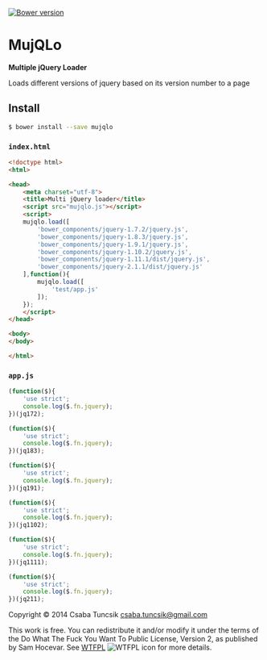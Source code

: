 [![Bower version](https://badge.fury.io/bo/mujqlo.svg)](http://badge.fury.io/bo/mujqlo)

MujQLo
======

**Multiple jQuery Loader**

Loads different versions of jquery based on its version number to a page

## Install

```sh
$ bower install --save mujqlo
```

### `index.html`

```html
<!doctype html>
<html>

<head>
    <meta charset="utf-8">
    <title>Multi jQuery loader</title>
    <script src="mujqlo.js"></script>
    <script>
    mujqlo.load([
        'bower_components/jquery-1.7.2/jquery.js',
        'bower_components/jquery-1.8.3/jquery.js',
        'bower_components/jquery-1.9.1/jquery.js',
        'bower_components/jquery-1.10.2/jquery.js',
        'bower_components/jquery-1.11.1/dist/jquery.js',
        'bower_components/jquery-2.1.1/dist/jquery.js'
    ],function(){
        mujqlo.load([
            'test/app.js'
        ]);
    });
    </script>
</head>

<body>
</body>

</html>

```

### `app.js`

```js
(function($){
    'use strict';
    console.log($.fn.jquery);
})(jq172);

(function($){
    'use strict';
    console.log($.fn.jquery);
})(jq183);

(function($){
    'use strict';
    console.log($.fn.jquery);
})(jq191);

(function($){
    'use strict';
    console.log($.fn.jquery);
})(jq1102);

(function($){
    'use strict';
    console.log($.fn.jquery);
})(jq1111);

(function($){
    'use strict';
    console.log($.fn.jquery);
})(jq211);
```

Copyright © 2014 Csaba Tuncsik <csaba.tuncsik@gmail.com>

This work is free. You can redistribute it and/or modify it under the
terms of the Do What The Fuck You Want To Public License, Version 2,
as published by Sam Hocevar. See [WTFPL](http://www.wtfpl.net) ![WTFPL icon](http://i.imgur.com/AsWaQQl.png) for more details.
